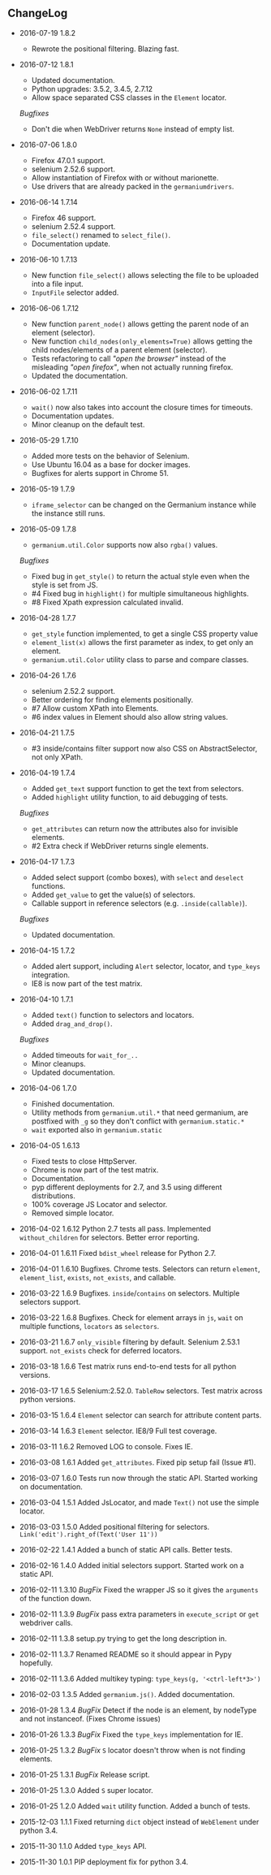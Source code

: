 ChangeLog
---------

* 2016-07-19  1.8.2
    - Rewrote the positional filtering. Blazing fast.

* 2016-07-12  1.8.1
    - Updated documentation.
    - Python upgrades: 3.5.2, 3.4.5, 2.7.12
    - Allow space separated CSS classes in the `Element` locator.

    _Bugfixes_

    - Don't die when WebDriver returns `None` instead of empty list.

* 2016-07-06  1.8.0
    - Firefox 47.0.1 support.
    - selenium 2.52.6 support.
    - Allow instantiation of Firefox with or without marionette.
    - Use drivers that are already packed in the `germaniumdrivers`.

* 2016-06-14  1.7.14
    - Firefox 46 support.
    - selenium 2.52.4 support.
    - `file_select()` renamed to `select_file()`.
    - Documentation update.

* 2016-06-10  1.7.13
    - New function `file_select()` allows selecting the file to be uploaded into a file input.
    - `InputFile` selector added.

* 2016-06-06  1.7.12
    - New function `parent_node()` allows getting the parent node of an element (selector).
    - New function `child_nodes(only_elements=True)` allows getting the child nodes/elements of a parent element (selector).
    - Tests refactoring to call _"open the browser"_ instead of the misleading _"open firefox"_, when not actually running firefox.
    - Updated the documentation.

* 2016-06-02  1.7.11
    - `wait()` now also takes into account the closure times for timeouts.
    - Documentation updates.
    - Minor cleanup on the default test.

* 2016-05-29  1.7.10
    - Added more tests on the behavior of Selenium.
    - Use Ubuntu 16.04 as a base for docker images.
    - Bugfixes for alerts support in Chrome 51.

* 2016-05-19  1.7.9
    - `iframe_selector` can be changed on the Germanium instance while the instance still runs.

* 2016-05-09  1.7.8
    - `germanium.util.Color` supports now also `rgba()` values.

    _Bugfixes_

    - Fixed bug in `get_style()` to return the actual style even when the style is set from JS.
    - #4 Fixed bug in `highlight()` for multiple simultaneous highlights.
    - #8 Fixed Xpath expression calculated invalid.

* 2016-04-28  1.7.7
    - `get_style` function implemented, to get a single CSS property value
    - `element_list(x)` allows the first parameter as index, to get only an element.
    - `germanium.util.Color` utility class to parse and compare classes.

* 2016-04-26  1.7.6
    - selenium 2.52.2 support.
    - Better ordering for finding elements positionally.
    - #7 Allow custom XPath into Elements.
    - #6 index values in Element should also allow string values.

* 2016-04-21  1.7.5
    - #3 inside/contains filter support now also CSS on AbstractSelector, not only XPath.

* 2016-04-19  1.7.4
    - Added `get_text` support function to get the text from selectors.
    - Added `highlight` utility function, to aid debugging of tests.

    _Bugfixes_

    - `get_attributes` can return now the attributes also for invisible elements.
    - #2 Extra check if WebDriver returns single elements.

* 2016-04-17  1.7.3
    - Added select support (combo boxes), with `select` and `deselect` functions.
    - Added `get_value` to get the value(s) of selectors.
    - Callable support in reference selectors (e.g. `.inside(callable)`).

    _Bugfixes_

    - Updated documentation.

* 2016-04-15  1.7.2
    - Added alert support, including `Alert` selector, locator, and `type_keys` integration.
    - IE8 is now part of the test matrix.

* 2016-04-10  1.7.1
    - Added `text()` function to selectors and locators.
    - Added `drag_and_drop()`.

    _Bugfixes_

    - Added timeouts for `wait_for_..`
    - Minor cleanups.
    - Updated documentation.

* 2016-04-06  1.7.0
    - Finished documentation.
    - Utility methods from `germanium.util.*` that need germanium, are
      postfixed with `_g` so they don't conflict with `germanium.static.*`
    - `wait` exported also in `germanium.static`

* 2016-04-05  1.6.13
    - Fixed tests to close HttpServer.
    - Chrome is now part of the test matrix.
    - Documentation.
    - pyp different deployments for 2.7, and 3.5 using different distributions.
    - 100% coverage JS Locator and selector.
    - Removed simple locator.

* 2016-04-02  1.6.12  Python 2.7 tests all pass. Implemented `without_children` for selectors. Better error reporting.
* 2016-04-01  1.6.11  Fixed `bdist_wheel` release for Python 2.7.
* 2016-04-01  1.6.10  Bugfixes. Chrome tests. Selectors can return `element`, `element_list`, `exists`, `not_exists`, and callable.
* 2016-03-22  1.6.9  Bugfixes. `inside`/`contains` on selectors. Multiple selectors support.
* 2016-03-22  1.6.8  Bugfixes. Check for element arrays in `js`, `wait` on multiple functions, `locators` as `selectors`.
* 2016-03-21  1.6.7  `only_visible` filtering by default. Selenium 2.53.1 support. `not_exists` check for deferred locators.
* 2016-03-18  1.6.6  Test matrix runs end-to-end tests for all python versions.
* 2016-03-17  1.6.5  Selenium:2.52.0. `TableRow` selectors. Test matrix across python versions.
* 2016-03-15  1.6.4  `Element` selector can search for attribute content parts.
* 2016-03-14  1.6.3  `Element` selector. IE8/9 Full test coverage.
* 2016-03-11  1.6.2  Removed LOG to console. Fixes IE.
* 2016-03-08  1.6.1  Added `get_attributes`. Fixed pip setup fail (Issue #1).
* 2016-03-07  1.6.0  Tests run now through the static API. Started working on documentation.
* 2016-03-04  1.5.1  Added JsLocator, and made `Text()` not use the simple locator.
* 2016-03-03  1.5.0  Added positional filtering for selectors. `Link('edit').right_of(Text('User 11'))`
* 2016-02-22  1.4.1  Added a bunch of static API calls. Better tests.
* 2016-02-16  1.4.0  Added initial selectors support. Started work on a static API.
* 2016-02-11  1.3.10  *BugFix* Fixed the wrapper JS so it gives the `arguments` of the function down.
* 2016-02-11  1.3.9  *BugFix* pass extra parameters in `execute_script` or `get` webdriver calls.
* 2016-02-11  1.3.8  setup.py trying to get the long description in.
* 2016-02-11  1.3.7  Renamed README so it should appear in Pypy hopefully.
* 2016-02-11  1.3.6  Added multikey typing: `type_keys(g, '<ctrl-left*3>')`
* 2016-02-03  1.3.5  Added `germanium.js()`. Added documentation.
* 2016-01-28  1.3.4  *BugFix* Detect if the node is an element, by nodeType and not instanceof. (Fixes Chrome issues)
* 2016-01-26  1.3.3  *BugFix* Fixed the `type_keys` implementation for IE.
* 2016-01-25  1.3.2  *BugFix* `S` locator doesn't throw when is not finding elements.
* 2016-01-25  1.3.1  *BugFix* Release script.
* 2016-01-25  1.3.0  Added `S` super locator.
* 2016-01-25  1.2.0  Added `wait` utility function. Added a bunch of tests.
* 2015-12-03  1.1.1  Fixed returning `dict` object instead of `WebElement` under python 3.4.
* 2015-11-30  1.1.0  Added `type_keys` API.
* 2015-11-30  1.0.1  PIP deployment fix for python 3.4.

